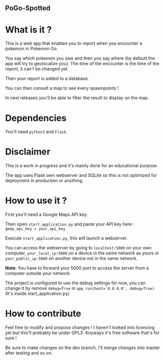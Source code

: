 PoGo-Spotted
-------------

What is it ?
============

This is a web app that enables you to report when you encounter a
pokemon in Pokemon Go.

You say which pokemon you saw and then you say where (by default the
app will try to geolocalize you). The time of the encounter is the time
of the report, it can't be changed yet.

Then your report is added to a database.

You can then consult a map to see every spawnpoints !

In next releases you'll be able to filter the result to display on the map.

Dependencies
==============

You'll need `python3` and `Flask`.

Disclaimer
==========

This is a work in progress and it's mainly done for an educational
purpose.

The app uses Flask own webserver and SQLite so this is not optimized
for deployment in production or anything.

How to use it ?
=================

First you'll need a Google Maps API key.

Then open `start_application.py` and paste your API key here :
`gmap_api_key = your_api_key`

Execute `start_application.py`, this will launch a webserver.

You can access the webserver by going to `localhost:5000` on your own
computer, `your_local_ip:5000` on a device in the same network
as yours or `your_public_ip:5000` on another device not in the same
network.

**Note**: You have to forward your 5000 port to access the server from a computer outside your network.

The project is configured to use the debug settings for now, you can
change it by remove `debug=True` in `app.run(host='0.0.0.0', debug=True)` (It's inside start_application.py)

How to contribute
===================

Feel free to modify and propose changes ! I haven't looked into 
licencing yet but this'll probably be under GPL3. Anyways it's free
software that's for sure !

Be sure to make changes on the dev branch, I'll merge changes into 
master after testing and so on.


